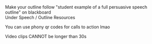 Make your outline follow "student example of a full persuasive speech outline" on blackboard  
Under Speech / Outline Resources
   

You can use phony qr codes for calls to action lmao
 
Video clips CANNOT be longer than 30s